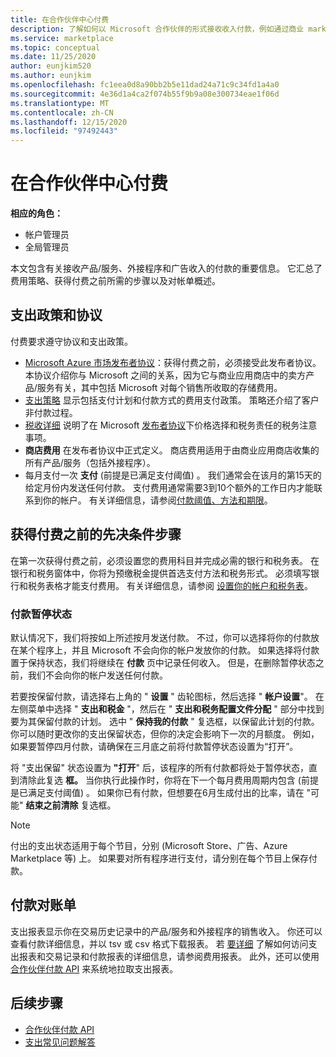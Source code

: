 ```yaml
---
title: 在合作伙伴中心付费
description: 了解如何以 Microsoft 合作伙伴的形式接收收入付款，例如通过商业 marketplace 产品/服务、激励计划和云解决方案提供商计划。 包括支出策略、付出的支出状态和付出的支出。
ms.service: marketplace
ms.topic: conceptual
ms.date: 11/25/2020
author: eunjkim520
ms.author: eunjkim
ms.openlocfilehash: fc1eea0d8a90bb2b5e11dad24a71c9c34fd1a4a0
ms.sourcegitcommit: 4e36d1a4ca2f074b55f9b9a08e300734eae1f06d
ms.translationtype: MT
ms.contentlocale: zh-CN
ms.lasthandoff: 12/15/2020
ms.locfileid: "97492443"
---
```

# <a name="getting-paid-in-partner-center"></a>在合作伙伴中心付费

**相应的角色：**

- 帐户管理员
- 全局管理员

本文包含有关接收产品/服务、外接程序和广告收入的付款的重要信息。 它汇总了费用策略、获得付费之前所需的步骤以及对帐单概述。

## <a name="payout-policies-and-agreements"></a>支出政策和协议

付费要求遵守协议和支出政策。

- [Microsoft Azure 市场发布者协议](https://go.microsoft.com/fwlink/p/?LinkID=699560)：获得付费之前，必须接受此发布者协议。 本协议介绍你与 Microsoft 之间的关系，因为它与商业应用商店中的卖方产品/服务有关，其中包括 Microsoft 对每个销售所收取的存储费用。
- [支出策略](payout-policy-details.md) 显示包括支付计划和付款方式的费用支付政策。 策略还介绍了客户非付款过程。
- [税收详细](tax-details-marketplace.md) 说明了在 Microsoft [发布者协议](https://go.microsoft.com/fwlink/p/?LinkID=699560)下价格选择和税务责任的税务注意事项。
- **商店费用** 在发布者协议中正式定义。 商店费用适用于由商业应用商店收集的所有产品/服务（包括外接程序）。
- 每月支付一次 **支付** (前提是已满足支付阈值) 。 我们通常会在该月的第15天的给定月份内发送任何付款。 支付费用通常需要3到10个额外的工作日内才能联系到你的帐户。 有关详细信息，请参阅[付款阈值、方法和期限](payment-thresholds-methods-timeframes.md)。

## <a name="prerequisite-steps-before-getting-paid"></a>获得付费之前的先决条件步骤

在第一次获得付费之前，必须设置您的费用科目并完成必需的银行和税务表。 在银行和税务窗体中，你将为预缴税金提供首选支付方法和税务形式。 必须填写银行和税务表格才能支付费用。 有关详细信息，请参阅 [设置你的帐户和税务表](set-up-your-payout-account.md)。

### <a name="payout-hold-status"></a>付款暂停状态

默认情况下，我们将按如上所述按月发送付款。 不过，你可以选择将你的付款放在某个程序上，并且 Microsoft 不会向你的帐户发放你的付款。 如果选择将付款置于保持状态，我们将继续在 **付款** 页中记录任何收入。 但是，在删除暂停状态之前，我们不会向你的帐户发送任何付款。

若要按保留付款，请选择右上角的 " **设置** " 齿轮图标，然后选择 " **帐户设置**"。 在左侧菜单中选择 " **支出和税金** "，然后在 " **支出和税务配置文件分配** " 部分中找到要为其保留付款的计划。 选中 " **保持我的付款** " 复选框，以保留此计划的付款。 你可以随时更改你的支出保留状态，但你的决定会影响下一次的月额度。 例如，如果要暂停四月付款，请确保在三月底之前将付款暂停状态设置为“打开”。

将 "支出保留" 状态设置为 **"打开**" 后，该程序的所有付款都将处于暂停状态，直到清除此复选 **框。** 当你执行此操作时，你将在下一个每月费用周期内包含 (前提是已满足支付阈值) 。 如果你已有付款，但想要在6月生成付出的比率，请在 "可能" **结束之前清除** 复选框。

>[!Note]
> 付出的支出状态适用于每个节目，分别 (Microsoft Store、广告、Azure Marketplace 等) 上。 如果要对所有程序进行支付，请分别在每个节目上保存付款。

## <a name="payout-statements"></a>付款对账单

支出报表显示你在交易历史记录中的产品/服务和外接程序的销售收入。 你还可以查看付款详细信息，并以 tsv 或 csv 格式下载报表。 若 [要详细](payout-statement.md) 了解如何访问支出报表和交易记录和付款报表的详细信息，请参阅费用报表。 此外，还可以使用 [合作伙伴付款 API](https://apidocs.microsoft.com/services/partnerpayouts) 来系统地拉取支出报表。

## <a name="next-steps"></a>后续步骤

- [合作伙伴付款 API](https://apidocs.microsoft.com/services/partnerpayouts)
- [支出常见问题解答](payout-faq.md)
